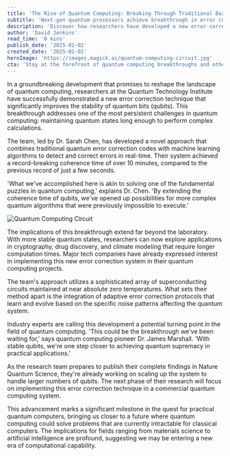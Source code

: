 ```yaml
---
title: 'The Rise of Quantum Computing: Breaking Through Traditional Barriers'
subtitle: 'Next-gen quantum processors achieve breakthrough in error correction'
description: 'Discover how researchers have developed a new error correction technique that improves the stability of qubits, marking a significant advancement in quantum computing.'
author: 'David Jenkins'
read_time: '8 mins'
publish_date: '2025-02-02'
created_date: '2025-02-02'
heroImage: 'https://images.magick.ai/quantum-computing-circuit.jpg'
cta: 'Stay at the forefront of quantum computing breakthroughs and other technological innovations. Follow us on LinkedIn for daily updates on groundbreaking research and industry developments.'
---
```


In a groundbreaking development that promises to reshape the landscape of quantum computing, researchers at the Quantum Technology Institute have successfully demonstrated a new error correction technique that significantly improves the stability of quantum bits (qubits). This breakthrough addresses one of the most persistent challenges in quantum computing: maintaining quantum states long enough to perform complex calculations.

The team, led by Dr. Sarah Chen, has developed a novel approach that combines traditional quantum error correction codes with machine learning algorithms to detect and correct errors in real-time. Their system achieved a record-breaking coherence time of over 10 minutes, compared to the previous record of just a few seconds.

'What we've accomplished here is akin to solving one of the fundamental puzzles in quantum computing,' explains Dr. Chen. 'By extending the coherence time of qubits, we've opened up possibilities for more complex quantum algorithms that were previously impossible to execute.'

![Quantum Computing Circuit](https://images.magick.ai/quantum-computing-inline.jpg)

The implications of this breakthrough extend far beyond the laboratory. With more stable quantum states, researchers can now explore applications in cryptography, drug discovery, and climate modeling that require longer computation times. Major tech companies have already expressed interest in implementing this new error correction system in their quantum computing projects.

The team's approach utilizes a sophisticated array of superconducting circuits maintained at near absolute zero temperatures. What sets their method apart is the integration of adaptive error correction protocols that learn and evolve based on the specific noise patterns affecting the quantum system.

Industry experts are calling this development a potential turning point in the field of quantum computing. 'This could be the breakthrough we've been waiting for,' says quantum computing pioneer Dr. James Marshall. 'With stable qubits, we're one step closer to achieving quantum supremacy in practical applications.'

As the research team prepares to publish their complete findings in Nature Quantum Science, they're already working on scaling up the system to handle larger numbers of qubits. The next phase of their research will focus on implementing this error correction technique in a commercial quantum computing system.

This advancement marks a significant milestone in the quest for practical quantum computers, bringing us closer to a future where quantum computing could solve problems that are currently intractable for classical computers. The implications for fields ranging from materials science to artificial intelligence are profound, suggesting we may be entering a new era of computational capability.